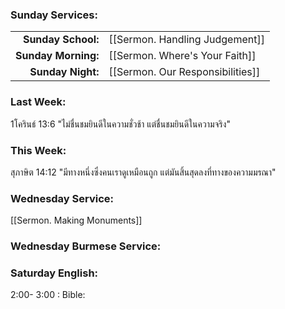 ### Sunday Services:
|                     |                                |
| -------------------:|:------------------------------ |
|  **Sunday School:** | [[Sermon. Handling Judgement]] |
| **Sunday Morning:** | [[Sermon. Where's Your Faith]] |
|   **Sunday Night:** | [[Sermon. Our Responsibilities]] | 
### Last Week: 
1โครินธ์ 13:6 "ไม่ชื่นชมยินดีในความชั่วช้า แต่ชื่นชมยินดีในความจริง"
### This Week:
สุภาษิต 14:12 "มีทางหนึ่งซึ่งคนเราดูเหมือนถูก แต่มันสิ้นสุดลงที่ทางของความมรณา"
### Wednesday Service:
[[Sermon. Making Monuments]]
### Wednesday Burmese Service:

### Saturday English:
2:00- 3:00 : Bible: